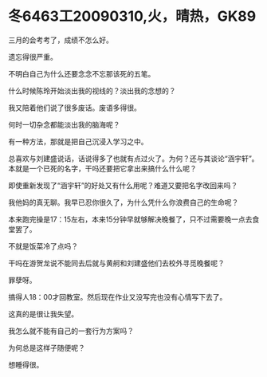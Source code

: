 # 冬6463工20090310,火，晴热，GK89

三月的会考考了，成绩不怎么好。

遗忘得很严重。

不明白自己为什么还要念念不忘那该死的五笔。

什么时候陈玲开始淡出我的视线的？淡出我的念想的？

我又陪着他们说了很多废话。废语多得很。

何时一切杂念都能淡出我的脑海呢？

有一种方法，那就是把自己沉浸入学习之中。

总喜欢与刘建盛说话，话说得多了也就有点过火了。为何？还与其谈论“涵宇轩”。本就是一个已死的名字，干吗还要把它拿出来搞什么什么呢？

即使重新发现了“涵宇轩”的好处又有什么用呢？难道又要把名字改回来吗？

我他妈的真无聊。我早已忍你很久了，为什么凭什么你浪费自己的生命呢？

本来跑完操是17：15左右，本来15分钟早就够解决晚餐了，只不过需要晚一点去食堂罢了。

不就是饭菜冷了点吗？

干吗在游贺龙说不能同去后就与黄舸和刘建盛他们去校外寻觅晚餐呢？

罪孽呀。

搞得人18：00才回教室。然后现在作业又没写完也没有心情写下去了。

这真的是很让我失望。

我怎么就不能有自己的一套行为方案吗？

为何总是这样子随便呢？

想睡得很。
